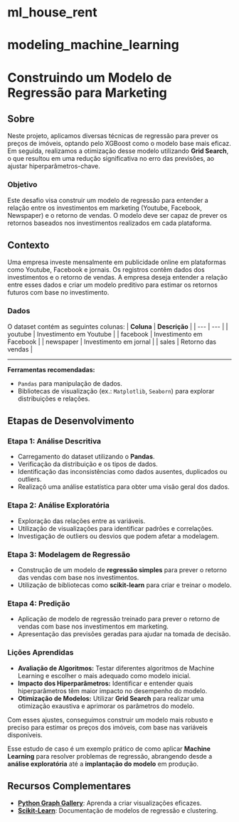# ml_house_rent

# modeling_machine_learning

# Construindo um Modelo de Regressão para Marketing

## Sobre
Neste projeto, aplicamos diversas técnicas de regressão para prever os preços de imóveis, optando pelo XGBoost como o modelo base mais eficaz. Em seguida, realizamos a otimização desse modelo utilizando **Grid Search**, o que resultou em uma redução significativa no erro das previsões, ao ajustar hiperparâmetros-chave.

### **Objetivo**
Este desafio visa construir um modelo de regressão para entender a relação entre os investimentos em marketing (Youtube, Facebook, Newspaper) e o retorno de vendas. O modelo deve ser capaz de prever os retornos baseados nos investimentos realizados em cada plataforma.

## **Contexto**

Uma empresa investe mensalmente em publicidade online em plataformas como Youtube, Facebook e jornais. Os registros contêm dados dos investimentos e o retorno de vendas. A empresa deseja entender a relação entre esses dados e criar um modelo preditivo para estimar os retornos futuros com base no investimento.

### **Dados**

O dataset contém as seguintes colunas:
| **Coluna** | **Descrição** |
| --- | --- |
| youtube | Investimento em Youtube |
| facebook | Investimento em Facebook |
| newspaper | Investimento em jornal |
| sales | Retorno das vendas |

---
**Ferramentas recomendadas:**
- `Pandas` para manipulação de dados.
- Bibliotecas de visualização (ex.: `Matplotlib`, `Seaborn`) para explorar distribuições e relações.
  
## **Etapas de Desenvolvimento**

### **Etapa 1: Análise Descritiva**

- Carregamento do dataset utilizando o **Pandas**.
- Verificação da distribuição e os tipos de dados.
- Identificação das inconsistências como dados ausentes, duplicados ou outliers.
- Realizaçõ uma análise estatística para obter uma visão geral dos dados.

### **Etapa 2: Análise Exploratória**

- Exploração das relações entre as variáveis.
- Utilização de visualizações para identificar padrões e correlações.
- Investigação de outliers ou desvios que podem afetar a modelagem.

### **Etapa 3: Modelagem de Regressão**

- Construção de  um modelo de **regressão simples** para prever o retorno das vendas com base nos investimentos.
- Utilização de bibliotecas como **scikit-learn** para criar e treinar o modelo.

### **Etapa 4: Predição**

- Aplicação de modelo de regressão treinado para prever o retorno de vendas com base nos investimentos em marketing.
- Apresentação das previsões geradas para ajudar na tomada de decisão.

### Lições Aprendidas

- **Avaliação de Algoritmos:** Testar diferentes algoritmos de Machine Learning e escolher o mais adequado como modelo inicial.
- **Impacto dos Hiperparâmetros:** Identificar e entender quais hiperparâmetros têm maior impacto no desempenho do modelo.
- **Otimização de Modelos:** Utilizar **Grid Search** para realizar uma otimização exaustiva e aprimorar os parâmetros do modelo.

Com esses ajustes, conseguimos construir um modelo mais robusto e preciso para estimar os preços dos imóveis, com base nas variáveis disponíveis.

Esse estudo de caso é um exemplo prático de como aplicar **Machine Learning** para resolver problemas de regressão, abrangendo desde a **análise exploratória** até a **implantação do modelo** em produção.

## Recursos Complementares
- [**Python Graph Gallery**](https://www.python-graph-gallery.com/): Aprenda a criar visualizações eficazes.
- [**Scikit-Learn**](https://scikit-learn.org/stable/modules/clustering.html#clustering): Documentação de modelos de regressão e clustering.
